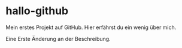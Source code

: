 # hallo-github
Mein erstes Projekt auf GitHub. Hier erfährst du ein wenig über mich.

Eine Erste Änderung an der Beschreibung.
